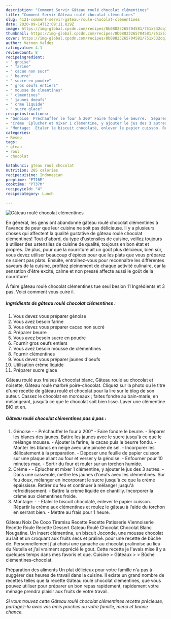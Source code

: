 ```yaml
---
description: "Comment Servir Gâteau roulé chocolat clémentines"
title: "Comment Servir Gâteau roulé chocolat clémentines"
slug: 4121-comment-servir-gateau-roule-chocolat-clementines
date: 2020-09-14T12:09:11.829Z
image: https://img-global.cpcdn.com/recipes/8b08823265704581/751x532cq70/gateau-roule-chocolat-clementines-photo-principale-de-la-recette.jpg
thumbnail: https://img-global.cpcdn.com/recipes/8b08823265704581/751x532cq70/gateau-roule-chocolat-clementines-photo-principale-de-la-recette.jpg
cover: https://img-global.cpcdn.com/recipes/8b08823265704581/751x532cq70/gateau-roule-chocolat-clementines-photo-principale-de-la-recette.jpg
author: Vernon Valdez
ratingvalue: 4.1
reviewcount: 8
recipeingredient:
- " gnoise"
- " farine"
- " cacao non sucr"
- " beurre"
- " sucre en poudre"
- " gros oeufs entiers"
- " mousse de clmentines"
- " clmentines"
- " jaunes doeufs"
- " crme liquide"
- " sucre glace"
recipeinstructions:
- "Génoise  Préchauffer le four à 200° Faire fondre le beurre.  Séparer les blancs des jaunes. Battre les jaunes avec le sucre jusqu&#39;à ce que le mélange mousse. Ajouter la farine, le cacao puis le beurre fondu. Monter les blancs en neige avec une pincée de sel. Incorporer les délicatement à la préparation. Déposer une feuille de papier cuisson sur une plaque allant au four et verser y la génoise. Enfourner pour 10 minutes max. Sortir du four et rouler sur un torchon humide."
- "Crème  Eplucher et mixer 1 clémentine, y ajouter le jus des 3 autres. Dans une casserole, mettre les jaunes d&#39;oeufs avec les clémentines. Sur feu doux, mélanger en incorporant le sucre jusqu&#39;à ce que la crème épaississe. Retirer du feu et continuer à mélanger jusqu&#39;à refroidissement. Battre la crème liquide en chantilly. Incorporer la crème aux clémentines froide."
- "Montage:  Etaler le biscuit chocolaté, enlever le papier cuisson. Répartir la crème aux clémentines et roulez le gâteau à l&#39;aide du torchon en serrant bien. Mettre au frais pour 1 heure."
categories:
- Resep
tags:
- gteau
- roul
- chocolat

katakunci: gteau roul chocolat 
nutrition: 285 calories
recipecuisine: Indonesian
preptime: "PT16M"
cooktime: "PT37M"
recipeyield: "4"
recipecategory: Lunch

---
```



![Gâteau roulé chocolat clémentines](https://img-global.cpcdn.com/recipes/8b08823265704581/751x532cq70/gateau-roule-chocolat-clementines-photo-principale-de-la-recette.jpg)

En général, les gens ont abandonné gâteau roulé chocolat clémentines à l'avance de peur que leur cuisine ne soit pas délicieuse. Il y a plusieurs choses qui affectent la qualité gustative de gâteau roulé chocolat clémentines! Tout d'abord, du type d'ustensiles de cuisine, veillez toujours à utiliser des ustensiles de cuisine de qualité, toujours en bon état et propres. De plus, pour que la nourriture ait un goût plus délicieux, bien sûr, vous devez utiliser beaucoup d'épices pour que les plats que vous préparez ne soient pas plats. Ensuite, entraînez-vous pour reconnaître les différentes saveurs de la cuisine, profitez pleinement de chaque activité culinaire, car la sensation d'être excité, calme et non pressé affecte aussi le goût de la nourriture!

<!--inarticleads1-->

À faire gâteau roulé chocolat clémentines tue seul besion 11 Ingrédients et 3 pas. Voici comment vous cuire il.

##### Ingrédients de gâteau roulé chocolat clémentines :

1. Vous devez vous préparer  génoise
1. Vous avez besoin  farine
1. Vous devez vous préparer  cacao non sucré
1. Préparer  beurre
1. Vous avez besoin  sucre en poudre
1. Fournir  gros oeufs entiers
1. Vous avez besoin  mousse de clémentines
1. Fournir  clémentines
1. Vous devez vous préparer  jaunes d&#39;oeufs
1. Utilisation  crème liquide
1. Préparer  sucre glace


Gâteau roulé aux fraises &amp; chocolat blanc, Gâteau roulé au chocolat et noisette, Gâteau roulé marbré poire-chocolat. Cliquez sur la photo ou le titre d&#39;une recette de gâteau roulé et chocolat pour la lire sur le blog de son auteur. Cassez le chocolat en morceaux ; faites fondre au bain-marie, en mélangeant, jusqu&#39;à ce que le chocolat soit bien lisse. Laver une clémentine BIO et en. 

<!--inarticleads2-->

##### Gâteau roulé chocolat clémentines pas à pas :

1. Génoise -  - Préchauffer le four à 200° - Faire fondre le beurre.  - Séparer les blancs des jaunes. Battre les jaunes avec le sucre jusqu&#39;à ce que le mélange mousse. - Ajouter la farine, le cacao puis le beurre fondu. - Monter les blancs en neige avec une pincée de sel. - Incorporer les délicatement à la préparation. - Déposer une feuille de papier cuisson sur une plaque allant au four et verser y la génoise. - Enfourner pour 10 minutes max. - Sortir du four et rouler sur un torchon humide.
1. Crème -  - Eplucher et mixer 1 clémentine, y ajouter le jus des 3 autres. - Dans une casserole, mettre les jaunes d&#39;oeufs avec les clémentines. Sur feu doux, mélanger en incorporant le sucre jusqu&#39;à ce que la crème épaississe. Retirer du feu et continuer à mélanger jusqu&#39;à refroidissement. - Battre la crème liquide en chantilly. Incorporer la crème aux clémentines froide.
1. Montage: -  - Etaler le biscuit chocolaté, enlever le papier cuisson. Répartir la crème aux clémentines et roulez le gâteau à l&#39;aide du torchon en serrant bien. - Mettre au frais pour 1 heure.


Gâteau Noix De Coco Tiramisu Recette Recette Patisserie Viennoiserie Recette Roule Recette Dessert Gateau Roulé Chocolat Chocolat Blanc Nougatine. Un insert clémentine, un biscuit Joconde, une mousse chocolat au lait et un croquant aux fruits secs et praliné. pour une recette de bûche de. Personnellement j&#39;ai choisi une ganache au chocolat pralinoise au lieu du Nutella et j&#39;ai vraiment apprécié le gout. Cette recette je l&#39;avais mise il y a quelques temps dans mes favoris et que. Cuisine &gt; Gâteaux &gt; &gt; Bûche clémentines-chocolat. 

<!--inarticleads1-->

<p>
Préparation des aliments Un plat délicieux pour votre famille n'a pas à suggérer des heures de travail dans la cuisine. Il existe un grand nombre de recettes telles que la recette Gâteau roulé chocolat clémentines, que vous pouvez utiliser pour préparer un bon repas rapidement, rapidement votre ménage prendra plaisir aux fruits de votre travail.
</p>

<p>
<i>Si vous trouvez cette Gâteau roulé chocolat clémentines recette précieuse, partagez-la avec vos amis proches ou votre famille, merci et bonne chance.</i>
</p>
